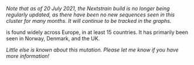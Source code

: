 _Note that as of 20 July 2021, the Nextstrain build is no longer being regularly updated, as there have been no new sequences seen in this cluster for many months. It will continue to be tracked in the graphs._

<VarOrLin name="20B/S:626S"/> is found widely across Europe, in at least 15 countries. It has primarily been seen in Norway, Denmark, and the UK.

_Little else is known about this mutation. Please let me know if you have more information!_
